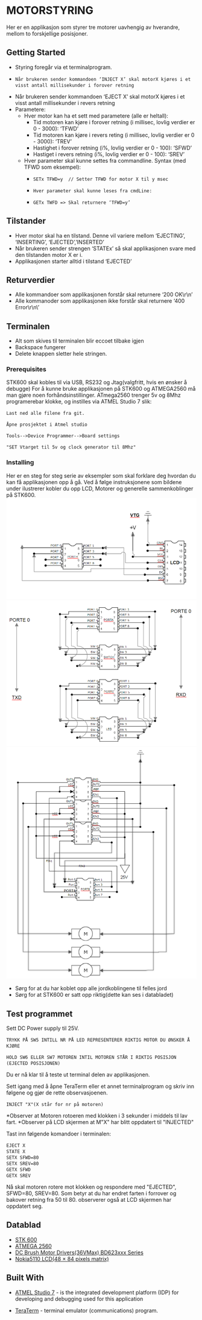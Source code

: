 # MOTORSTYRING

Her er en applikasjon som styrer tre motorer uavhengig av hverandre, mellom to forskjellige posisjoner.

## Getting Started

*   Styring foregår via et terminalprogram. 
*	  Når brukeren sender kommandoen ‘INJECT X’ skal motorX kjøres i et visst antall millisekunder i forover retning
* 	Når brukeren sender kommandoen ‘EJECT X’ skal motorX kjøres i et visst antall millisekunder i revers retning
*   Parametere:
    *   Hver motor kan ha et sett med parametere (alle er heltall):
        *   Tid motoren kan kjøre i forover retning (i millisec, lovlig verdier er 0 - 3000): ‘TFWD’
        *   Tid motoren kan kjøre i revers reting (i millisec, lovlig verdier er 0 - 3000): ‘TREV’
        * 	Hastighet i forover retning (i%, lovlig verdier er 0 - 100): ‘SFWD’
        * 	Hastiget i revers retning (i%, lovlig verdier er 0 - 100): ‘SREV’
    *   Hver parameter skal kunne settes fra commandline. Syntax (med TFWD som eksempel):
        *	  SETx TFWD=y  // Setter TFWD for motor X til y msec
        *	  Hver parameter skal kunne leses fra cmdLine:
        *	  GETx TWFD => Skal returnere ‘TFWD=y’

## Tilstander
*	Hver motor skal ha en tilstand. Denne vil variere mellom ‘EJECTING’,  ‘INSERTING’, ‘EJECTED’,’INSERTED’
*	Når brukeren sender strengen ‘STATEx’ så skal applikasjonen svare med den tilstanden motor X er i.
*	Applikasjonen starter alltid i tilstand ‘EJECTED’

## Returverdier
*	Alle kommandoer som applikasjonen forstår skal returnere ‘200 OK\r\n’
*	Alle kommanoder som applikasjonen ikke forstår skal returnere ‘400 Error\r\n\’

## Terminalen
* Alt som skives til terminalen blir eccoet tilbake igjen
* Backspace fungerer
* Delete knappen sletter hele stringen.


### Prerequisites
STK600 skal kobles til via USB, RS232 og Jtag(valgfritt, hvis en ønsker å debugge) 
For å kunne bruke applikasjonen på STK600 og ATMEGA2560 må man gjøre noen forhåndsinstillinger. ATmega2560 trenger 5v og 8Mhz programerebar klokke, og instilles via
ATMEL Studio 7 slik:

```
Last ned alle filene fra git.
```
```
Åpne prosjektet i Atmel studio
```
```
Tools-->Device Programmer-->Board settings
```
```
"SET Vtarget til 5v og clock generator til 8Mhz"
```
### Installing
Her er en steg for steg serie av eksempler som skal forklare deg hvordan du kan få applikasjonen opp å gå.
Ved å følge instruksjonene som bildene under ilustrerer kobler du opp LCD, Motorer og generelle sammenkoblinger på STK600.
![LCD connections](https://github.com/HenriknWold/WindowMote/blob/master/MOTORKONTROLL/LCD_NOKIA.PNG)
![INTERCONNECTIONS connections](https://github.com/HenriknWold/WindowMote/blob/master/MOTORKONTROLL/INTERCONNECTIONS.PNG)
![MOTORKONTROLL](https://github.com/HenriknWold/WindowMote/blob/master/MOTORKONTROLL/MOTOR.PNG)
*  Sørg for at du har koblet opp alle jordkoblingene til felles jord
*  Sørg for at STK600 er satt opp riktig(dette kan ses i databladet)



## Test programmet
Sett DC Power supply til 25V.
```
TRYKK PÅ SW5 INTILL NR PÅ LED REPRESENTERER RIKTIG MOTOR DU ØNSKER Å KJØRE
```
```
HOLD SW6 ELLER SW7 MOTOREN INTIL MOTOREN STÅR I RIKTIG POSISJON (EJECTED POSISJONEN)
```
Du er nå klar til å teste ut terminal delen av applikasjonen.

Sett igang med å åpne TeraTerm eller et annet terminalprogram og skriv inn følgene og gjør de rette observasjoenen.
```
INJECT "X"(X står for nr på motoren)
```
*Observer at Motoren rotoeren med klokken i 3 sekunder i middels til lav fart.
*Observer på LCD skjermen at M"X" har blitt oppdatert til "INJECTED"

Tast inn følgende komandoer i terminalen:
```
EJECT X
STATE X
SETX SFWD=80
SETX SREV=80
GETX SFWD
GETX SREV
```
Nå skal motoren rotere mot klokken og respondere med "EJECTED", SFWD=80, SREV=80. Som betyr at du har endret farten i forrover og bakover retning fra 50 til 80.
observerer også at LCD skjermen har oppdatert seg.



## Datablad
*  [STK 600](http://ww1.microchip.com/downloads/en/DeviceDoc/40001904A.pdf)
*  [ATMEGA 2560](http://ww1.microchip.com/downloads/en/DeviceDoc/Atmel-2549-8-bit-AVR-Microcontroller-ATmega640-1280-1281-2560-2561_datasheet.pdf)
*  [DC Brush Motor Drivers(36VMax) BD623xxx Series](http://www.farnell.com/datasheets/2097985.pdf)
*  [Nokia5110 LCD(48 × 84 pixels matrix)](https://www.sparkfun.com/datasheets/LCD/Monochrome/Nokia5110.pdf)



## Built With

* [ATMEL Studio 7](https://www.microchip.com/webdoc/GUID-ECD8A826-B1DA-44FC-BE0B-5A53418A47BD/index.html?GUID-8F63ECC8-08B9-4CCD-85EF-88D30AC06499) - is the integrated development platform (IDP) for developing and debugging used for this application

* [TeraTerm](https://ttssh2.osdn.jp/index.html.en) -  terminal emulator (communications) program.



